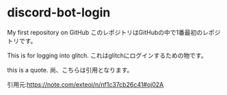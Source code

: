 # discord-bot-login

My first repository on GitHub
このレポジトリはGitHubの中で1番最初のレポジトリです。

This is for logging into glitch.
これはglitchにログインするための物です。

this is a quote.
尚、こちらは引用となります。

引用元:https://note.com/exteoi/n/nf1c37cb26c41#oj02A


